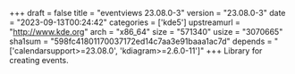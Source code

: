 +++
draft = false
title = "eventviews 23.08.0-3"
version = "23.08.0-3"
date = "2023-09-13T00:24:42"
categories = ['kde5']
upstreamurl = "http://www.kde.org"
arch = "x86_64"
size = "571340"
usize = "3070665"
sha1sum = "598fc41801170037172ed14c7aa3e91baaa1ac7d"
depends = "['calendarsupport>=23.08.0', 'kdiagram>=2.6.0-11']"
+++
Library for creating events.
